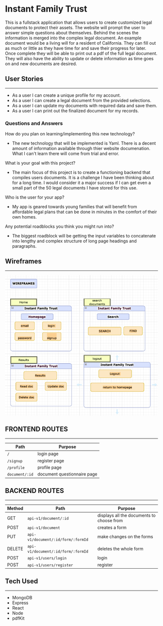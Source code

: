 #  Instant Family Trust


This is a fullstack application that allows users to create customized legal documents to protect their assets. The website will prompt the user to answer simple questions about themselves. Behind the scenes the information is merged into the complex legal document. An example document would be a living will for a resident of California. They can fill out as much or little as they have time for and save their progress for later.  Once complete they will be able to print out a pdf of the full legal document. They will also have the ability to update or delete information as time goes on and new documents are desired. 

## User Stories
---
* As a user I can create a unique profile for my account.
* As a user I can create a legal document from the provided selections.
* As a user I can update my documents with required data and save them.
* As a user I can print out the finalized document for my records.

### Questions and Answers
How do you plan on learning/implementing this new technology?
- The new technology that will be implemented is Yaml. There is a decent amount of information available through thier website documenation. What I can't learn there will come from trial and error. 

What is your goal with this project?
- The main focus of this project is to create a functioning backend that compiles users documents. It is a challenge I have been thinking about for a long time. I would consider it a major success if I can get even a small part of the 50 legal documents I have stored for this use.

Who is the user for your app?
- My app is geared towards young families that will benefit from affordable legal plans that can be done in minutes in the comfort of their own homes. 

Any potential roadblocks you think you might run into?
- The biggest roadblock will be getting the input variables to concatenate into lengthy and complex structure of long page headings and paragraphs. 


## Wireframes
---
![Wireframes](/public/images/wireframes.png)

## FRONTEND ROUTES 
---
|Path | Purpose|
|----| ------ |
| `/` | login page|
| `/signup` | register page|
| `/profile` | profile page |
| `document/:id` | document questionnaire page|

## BACKEND ROUTES
---
| Method | Path | Purpose |
| ------ | -------------- | -------------------------------- |
| GET | `api-v1/document/:id` | displays all the documents to choose from |
| POST | `api-v1/document` | creates a form |
| PUT | `api-v1/document/:id/form/:formId` | make changes on the forms |
| DELETE | `api-v1/document/:id/form/:formId` | deletes the whole form |
| POST | `api-v1/users/login` | login |
| POST | `api-v1/users/register` | register |

## Tech Used
---
* MongoDB
* Express
* React
* Node
* pdfKit




